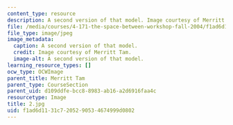 ```yaml
---
content_type: resource
description: A second version of that model. Image courtesy of Merritt Tam.
file: /media/courses/4-171-the-space-between-workshop-fall-2004/f1ad6d1131c7205290534674999d0802_2.jpg
file_type: image/jpeg
image_metadata:
  caption: A second version of that model.
  credit: Image courtesy of Merritt Tam.
  image-alt: A second version of that model.
learning_resource_types: []
ocw_type: OCWImage
parent_title: Merritt Tam
parent_type: CourseSection
parent_uid: d109ddfe-bcc8-8983-ab16-a2d6916faa4c
resourcetype: Image
title: 2.jpg
uid: f1ad6d11-31c7-2052-9053-4674999d0802
---
```

